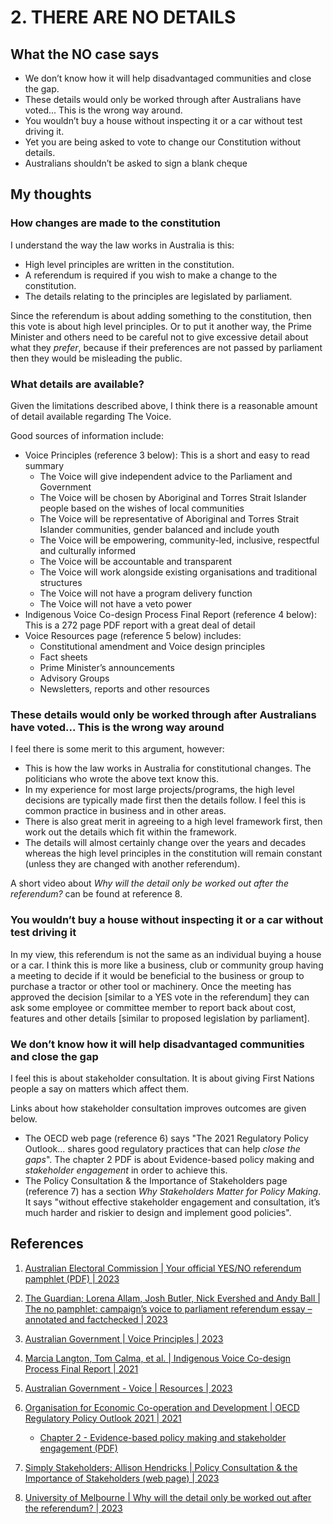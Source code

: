 # 2. THERE ARE NO DETAILS

## What the NO case says

- We don’t know how it will help disadvantaged communities and close the gap.
- These details would only be worked through after Australians have voted... This is the wrong way around.
- You wouldn’t buy a house without inspecting it or a car without test driving it.
- Yet you are being asked to vote to change our Constitution without details.
- Australians shouldn’t be asked to sign a blank cheque


## My thoughts

### How changes are made to the constitution

I understand the way the law works in Australia is this:

- High level principles are written in the constitution.
- A referendum is required if you wish to make a change to the constitution.
- The details relating to the principles are legislated by parliament.

Since the referendum is about adding something to the constitution, then this vote is about high level principles.
Or to put it another way, the Prime Minister and others need to be careful not to give excessive detail about
what they *prefer*, because if their preferences are not passed by parliament then they would be misleading
the public.


### What details are available?

Given the limitations described above, I think there is a reasonable amount of detail available regarding The Voice.

Good sources of information include:

- Voice Principles (reference 3 below): This is a short and easy to read summary
  * The Voice will give independent advice to the Parliament and Government
  * The Voice will be chosen by Aboriginal and Torres Strait Islander people based on the wishes of local communities
  * The Voice will be representative of Aboriginal and Torres Strait Islander communities, gender balanced and include youth
  * The Voice will be empowering, community-led, inclusive, respectful and culturally informed
  * The Voice will be accountable and transparent
  * The Voice will work alongside existing organisations and traditional structures
  * The Voice will not have a program delivery function
  * The Voice will not have a veto power
- Indigenous Voice Co-design Process Final Report (reference 4 below): This is a 272 page PDF report with
  a great deal of detail
- Voice Resources page (reference 5 below) includes:
  * Constitutional amendment and Voice design principles
  * Fact sheets
  * Prime Minister’s announcements
  * Advisory Groups
  * Newsletters, reports and other resources


### These details would only be worked through after Australians have voted... This is the wrong way around

I feel there is some merit to this argument, however:

- This is how the law works in Australia for constitutional changes. The politicians who wrote the above text know this.
- In my experience for most large projects/programs, the high level decisions are typically made first then the details follow.
  I feel this is common practice in business and in other areas.
- There is also great merit in agreeing to a high level framework first, then work out the details which fit within the framework.
- The details will almost certainly change over the years and decades whereas the high level principles in the
  constitution will remain constant (unless they are changed with another referendum).

A short video about *Why will the detail only be worked out after the referendum?* can be found at reference 8.


### You wouldn’t buy a house without inspecting it or a car without test driving it

In my view, this referendum is not the same as an individual buying a house or a car. I think this is more like a business, club
or community group having a meeting to decide if it would be beneficial to the business or group to purchase a tractor or other
tool or machinery. Once the meeting has approved the decision [similar to a YES vote in the referendum] they can ask some employee
or committee member to report back about cost, features and other details [similar to proposed legislation by parliament].


### We don’t know how it will help disadvantaged communities and close the gap

I feel this is about stakeholder consultation. It is about giving First Nations people a say on matters which affect them.

Links about how stakeholder consultation improves outcomes are given below.

- The OECD web page (reference 6) says "The 2021 Regulatory Policy Outlook... shares good regulatory practices that can help *close the gaps*".
  The chapter 2 PDF is about Evidence-based policy making and *stakeholder engagement* in order to achieve this.
- The Policy Consultation & the Importance of Stakeholders page (reference 7) has a section *Why Stakeholders Matter for Policy Making*.
  It says "without effective stakeholder engagement and consultation, it’s much harder and riskier to design and implement good policies".


## References

1. [Australian Electoral Commission | Your official YES/NO referendum pamphlet (PDF) | 2023](https://www.aec.gov.au/referendums/files/pamphlet/your-official-yes-no-referendum-pamphlet.pdf)

2. [The Guardian; Lorena Allam, Josh Butler, Nick Evershed and Andy Ball | The no pamphlet: campaign’s voice to parliament referendum essay – annotated and factchecked | 2023](https://www.theguardian.com/australia-news/ng-interactive/2023/jul/20/the-vote-no-pamphlet-referendum-voice-to-parliament-voting-essay-aec-published-read-in-full-annotated-fact-checked)

3. [Australian Government | Voice Principles | 2023](https://voice.gov.au/about-voice/voice-principles)

4. [Marcia Langton, Tom Calma, et al. | Indigenous Voice Co-design Process Final Report | 2021](https://voice.gov.au/resources/indigenous-voice-co-design-process-final-report)

5. [Australian Government - Voice | Resources | 2023](https://voice.gov.au/resources)

6. [Organisation for Economic Co-operation and Development | OECD Regulatory Policy Outlook 2021 | 2021](https://www.oecd.org/publications/oecd-regulatory-policy-outlook-2021-38b0fdb1-en.htm)
   - [Chapter 2 - Evidence-based policy making and stakeholder engagement (PDF)](https://www.oecd.org/gov/regulatory-policy/chapter-two-evidence-based-policy-making-and-stakeholder-engagement.pdf)

7. [Simply Stakeholders; Allison Hendricks | Policy Consultation & the Importance of Stakeholders (web page) | 2023](https://simplystakeholders.com/policy-consultation-engagement/)

8. [University of Melbourne | Why will the detail only be worked out after the referendum? | 2023](https://www.youtube.com/watch?v=TQ7qdTXe0Ok&list=PLhOObpoQndRmwcXPvddSgZWKBt4ewtBJF&index=47)

